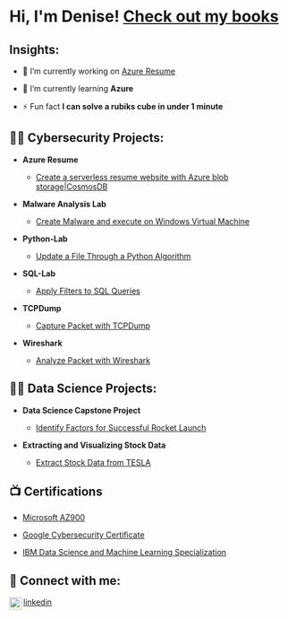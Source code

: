 <h1>Hi, I'm Denise! <a href="https://www.amazon.com/author/denisedennis">Check out my books</a></h1>

<h2> Insights:</h2>

- 🔭 I’m currently working on [Azure Resume](https://github.com/denisedennisr/AzureResume)

- 🌱 I’m currently learning **Azure**

- ⚡ Fun fact **I can solve a rubiks cube in under 1 minute**


<h2>👨‍💻 Cybersecurity Projects:</h2>


- <b> Azure Resume</b>
  - [Create a serverless resume website with Azure blob storage|CosmosDB](https://github.com/denisedennisr/AzureResume)
  
- <b> Malware Analysis Lab</b>
  - [Create Malware and execute on Windows Virtual Machine](https://github.com/denisedennisr/Malware-Analysis-Lab) 
  
- <b> Python-Lab</b>
  - [Update a File Through a Python Algorithm](https://github.com/denisedennisr/python-lab) 

- <b>SQL-Lab</b>
  - [Apply Filters to SQL Queries](https://github.com/denisedennisr/SQL-Lab)
 
- <b>TCPDump</b>
  - [Capture Packet with TCPDump](https://github.com/denisedennisr/tcpdump-lab)
  
- <b>Wireshark</b>
  - [Analyze Packet with Wireshark](https://github.com/denisedennisr/Wireshark-lab)

 <h2>👨‍💻 Data Science Projects:</h2>

- <b> Data Science Capstone Project </b>
  - [Identify Factors for Successful Rocket Launch](https://github.com/denisedennisr/IBM-DS-Capstone-) 

- <b> Extracting and Visualizing Stock Data </b>
  - [Extract Stock Data from TESLA](https://github.com/denisedennisr/extractingstockdata) 

<h2>📺 Certifications </h2>

- [Microsoft AZ900 ](https://learn.microsoft.com/api/credentials/share/en-us/DeniseDennis-5769/56C16488AAA5554D?sharingId=264B50BDF8031C23)

- [Google Cybersecurity Certificate](https://www.coursera.org/account/accomplishments/specialization/certificate/CPPVDN2VJX9D)

- [IBM Data Science and Machine Learning Specialization](https://www.coursera.org/account/accomplishments/specialization/certificate/7B2AZ2BQC86W)


<h2> 🤳 Connect with me:</h2>
<img align="left" alt="denisedennisr | LinkedIn" width="22px" src="https://cdn.jsdelivr.net/npm/simple-icons@v3/icons/linkedin.svg" />

[linkedin](https://www.linkedin.com/in/denisedennisr)
  

